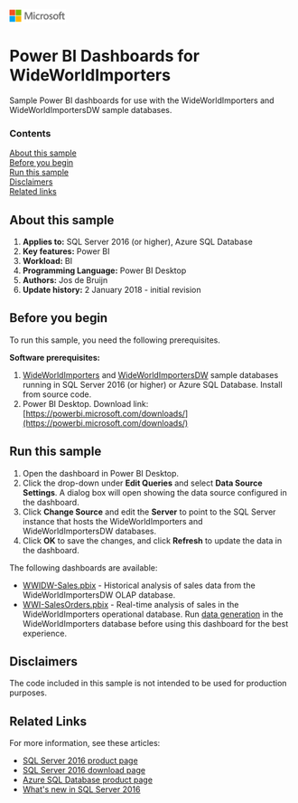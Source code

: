 ![](./media/solutions-microsoft-logo-small.png)
# Power BI Dashboards for WideWorldImporters

Sample Power BI dashboards for use with the WideWorldImporters and WideWorldImportersDW sample databases.


### Contents

[About this sample](#about-this-sample)<br/>
[Before you begin](#before-you-begin)<br/>
[Run this sample](#run-this-sample)<br/>
[Disclaimers](#disclaimers)<br/>
[Related links](#related-links)<br/>


<a name=about-this-sample></a>

## About this sample

<!-- Delete the ones that don't apply -->
1. **Applies to:** SQL Server 2016 (or higher), Azure SQL Database
1. **Key features:** Power BI
1. **Workload:** BI
1. **Programming Language:** Power BI Desktop
1. **Authors:** Jos de Bruijn
1. **Update history:**
	2 January 2018 - initial revision


<a name=before-you-begin></a>

## Before you begin

To run this sample, you need the following prerequisites.

**Software prerequisites:**

<!-- Examples -->
1. [WideWorldImporters](../wwi-ssdt/) and [WideWorldImportersDW](../wwi-dw-ssdt/) sample databases running in SQL Server 2016 (or higher) or Azure SQL Database. Install from source code. 
1. Power BI Desktop. Download link: [https://powerbi.microsoft.com/downloads/](https://powerbi.microsoft.com/downloads/) 

<a name=run-this-sample></a>

## Run this sample

1. Open the dashboard in Power BI Desktop.
2. Click the drop-down under **Edit Queries** and select **Data Source Settings**. A dialog box will open showing the data source configured in the dashboard.
3. Click **Change Source** and edit the **Server** to point to the SQL Server instance that hosts the WideWorldImporters and WideWorldImportersDW databases.
4. Click **OK** to save the changes, and click **Refresh** to update the data in the dashboard.

The following dashboards are available:

- [WWIDW-Sales.pbix](WWIDW-Sales.pbix) - Historical analysis of sales data from the WideWorldImportersDW OLAP database.
- [WWI-SalesOrders.pbix](WWI-SalesOrders.pbix) - Real-time analysis of sales in the WideWorldImporters operational database. Run [data generation](https://docs.microsoft.com/sql/sample/world-wide-importers/data-generation) in the WideWorldImporters database before using this dashboard for the best experience.


<a name=disclaimers></a>

## Disclaimers
The code included in this sample is not intended to be used for production purposes.

<a name=related-links></a>

## Related Links
<!-- Links to more articles. Remember to delete "en-us" from the link path. -->
For more information, see these articles:
- [SQL Server 2016 product page](https://www.microsoft.com/server-cloud/products/sql-server-2016/)
- [SQL Server 2016 download page](https://www.microsoft.com/evalcenter/evaluate-sql-server-2016)
- [Azure SQL Database product page](https://azure.microsoft.com/services/sql-database/)
- [What's new in SQL Server 2016](https://msdn.microsoft.com/en-us/library/bb500435.aspx)
